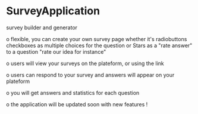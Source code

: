 # SurveyApplication

survey builder and generator 

o flexible, you can create your own survey page whether it's radiobuttons checkboxes as multiple choices for the question or Stars as a "rate answer" to a question "rate our idea for instance" 

o users will view your surveys on the plateform, or using the link

o users can respond to your survey and answers will appear on your plateform 

o you will get answers and statistics for each question 

o the application will be updated soon with new features !
